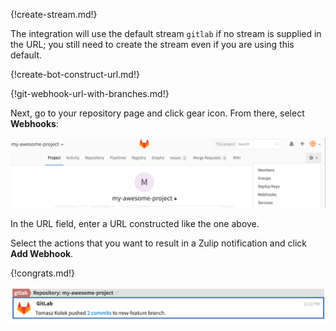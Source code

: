 {!create-stream.md!}

The integration will use the default stream `gitlab` if no stream
is supplied in the URL; you still need to create the stream even
if you are using this default.

{!create-bot-construct-url.md!}

{!git-webhook-url-with-branches.md!}

Next, go to your repository page and click gear icon. From there,
select **Webhooks**:

![](/static/images/integrations/gitlab/001.png)

In the URL field, enter a URL constructed like the one above.

Select the actions that you want to result in a Zulip notification
and click **Add Webhook**.

{!congrats.md!}

![](/static/images/integrations/gitlab/002.png)
